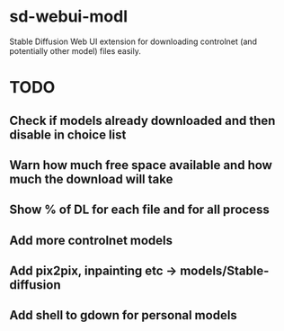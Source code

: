 # sd-webui-modl
Stable Diffusion Web UI extension for downloading controlnet (and potentially other model) files easily.  

# TODO
## Check if models already downloaded and then disable in choice list
## Warn how much free space available and how much the download will take
## Show % of DL for each file and for all process
## Add more controlnet models
## Add pix2pix, inpainting etc -> models/Stable-diffusion
## Add shell to gdown for personal models
